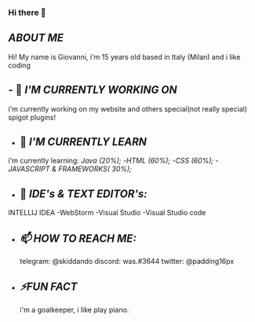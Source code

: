 ### Hi there 👋


## _ABOUT ME_

Hi! My name is Giovanni, i'm 15 years old based in Italy (Milan) and i like coding



## - 🔭 _I'M CURRENTLY WORKING ON_

i'm currently working on my website and others special(not really special) spigot plugins!
 
- ## 🌱 _I'M CURRENTLY LEARN_

i'm currently learning:
_Java (20%);_
-_HTML (60%);_
-_CSS (60%);_
-_JAVASCRIPT & FRAMEWORKS( 30%);_


- ## 💎 _IDE's & TEXT EDITOR's:_ 
 INTELLIJ IDEA
-WebStorm
-Visual Studio
-Visual Studio code



- ## _📫 HOW TO REACH ME:_
  
  telegram: @skiddando 
  discord: was.#3644
  twitter: @padding16px

- ##  _⚡FUN FACT_
    
    i'm a goalkeeper, i like play piano.

